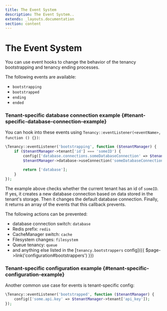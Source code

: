 ```yaml
---
title: The Event System
description: The Event System..
extends: _layouts.documentation
section: content
---
```


# The Event System

You can use event hooks to change the behavior of the tenancy bootstrapping and tenancy ending processes.

The following events are available:
- `bootstrapping`
- `bootstrapped`
- `ending`
- `ended`

### Tenant-specific database connection example {#tenant-specific-database-connection-example}

You can hook into these events using `Tenancy::eventListener(<eventName>, function () {})`:
```php
\Tenancy::eventListener('bootstrapping', function ($tenantManager) {
    if ($tenantManager->tenant['id'] === 'someID') {
        config(['database.connections.someDatabaseConnection' => $tenantManager->tenant['databaseConnection']]);
        $tenantManager->database->useConnection('someDatabaseConnection');

        return ['database'];
    }
});
```

The example above checks whether the current tenant has an id of `someID`. If yes, it creates a new database connection based on data stored in the tenant's storage. Then it changes the default database connection. Finally, it returns an array of the events that this callback prevents.

The following actions can be prevented:
- database connection switch: `database`
- Redis prefix: `redis`
- CacheManager switch: `cache`
- Filesystem changes: `filesystem`
- Queue tenancy: `queue`
- and anything else listed in the [`tenancy.bootstrappers` config]({{ $page->link('configuration#bootstrappers') }})

### Tenant-specific configuration example {#tenant-specific-configuration-example}

Another common use case for events is tenant-specific config:
```php
\Tenancy::eventListener('bootstrapped', function ($tenantManager) {
    config(['some.api.key' => $tenantManager->tenant['api_key']);
});
```
